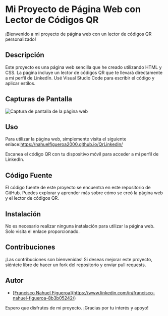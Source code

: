 # Mi Proyecto de Página Web con Lector de Códigos QR

¡Bienvenido a mi proyecto de página web con un lector de códigos QR personalizado!

## Descripción

Este proyecto es una página web sencilla que he creado utilizando HTML y CSS. La página incluye un lector de códigos QR que te llevará directamente a mi perfil de LinkedIn. Usé Visual Studio Code para escribir el código y aplicar estilos.

## Capturas de Pantalla

![Captura de pantalla de la página web](https://github.com/Nahuelfigueroa2000/QrLinkedin/assets/107935004/d5e5658e-4388-4219-8a0d-d170b3c2ddad)


## Uso

Para utilizar la página web, simplemente visita el siguiente enlace:https://nahuelfigueroa2000.github.io/QrLinkedin/

Escanea el código QR con tu dispositivo móvil para acceder a mi perfil de LinkedIn.

## Código Fuente

El código fuente de este proyecto se encuentra en este repositorio de GitHub. Puedes explorar y aprender más sobre cómo se creó la página web y el lector de códigos QR.

## Instalación

No es necesario realizar ninguna instalación para utilizar la página web. Solo visita el enlace proporcionado.

## Contribuciones

¡Las contribuciones son bienvenidas! Si deseas mejorar este proyecto, siéntete libre de hacer un fork del repositorio y enviar pull requests.

## Autor

* [[Francisco Nahuel Figueroa](enlace_a_tu_perfil_de_LinkedIn)](https://www.linkedin.com/in/francisco-nahuel-figueroa-8b3b05242/)


Espero que disfrutes de mi proyecto. ¡Gracias por tu interés y apoyo!

